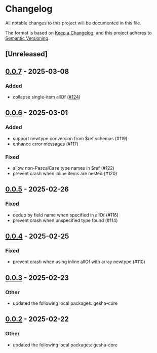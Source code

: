 # Changelog

All notable changes to this project will be documented in this file.

The format is based on [Keep a Changelog](https://keepachangelog.com/en/1.0.0/),
and this project adheres to [Semantic Versioning](https://semver.org/spec/v2.0.0.html).

## [Unreleased]

## [0.0.7](https://github.com/x7c1/gesha/compare/gesha-rust-shapes-v0.0.6...gesha-rust-shapes-v0.0.7) - 2025-03-08

### Added

- collapse single-item allOf ([#124](https://github.com/x7c1/gesha/pull/124))

## [0.0.6](https://github.com/x7c1/gesha/compare/gesha-rust-shapes-v0.0.5...gesha-rust-shapes-v0.0.6) - 2025-03-01

### Added

- support newtype conversion from $ref schemas (#119)
- enhance error messages (#117)

### Fixed

- allow non-PascalCase type names in $ref (#122)
- prevent crash when inline items are nested (#120)

## [0.0.5](https://github.com/x7c1/gesha/compare/gesha-rust-shapes-v0.0.4...gesha-rust-shapes-v0.0.5) - 2025-02-26

### Fixed

- dedup by field name when specified in allOf (#116)
- prevent crash when unspecified type found (#114)

## [0.0.4](https://github.com/x7c1/gesha/compare/gesha-rust-shapes-v0.0.3...gesha-rust-shapes-v0.0.4) - 2025-02-25

### Fixed

- prevent crash when using inline allOf with array newtype (#110)

## [0.0.3](https://github.com/x7c1/gesha/compare/gesha-rust-shapes-v0.0.2...gesha-rust-shapes-v0.0.3) - 2025-02-23

### Other

- updated the following local packages: gesha-core

## [0.0.2](https://github.com/x7c1/gesha/compare/gesha-rust-shapes-v0.0.1...gesha-rust-shapes-v0.0.2) - 2025-02-22

### Other

- updated the following local packages: gesha-core
